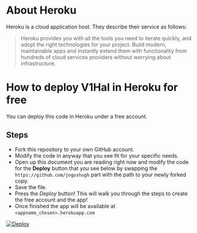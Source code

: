 # About Heroku

Heroku is a cloud application host. They describe their service as follows:

> Heroku provides you with all the tools you need to iterate quickly, and adopt the right technologies for your project. Build modern, maintainable apps and instantly extend them with functionality from hundreds of cloud services providers without worrying about infrastructure.

# How to deploy V1Hal in Heroku for free

You can deploy this code in Heroku under a free account.

## Steps

* Fork this repository to your own GitHub account.
* Modify the code in anyway that you see fit for your specific needs.
* Open up this document you are reading right now and modify the code for the **Deploy** button that you see below by swapping the `https://github.com/jogoshugh` part with the path to your newly forked copy.
* Save the file.
* Press the *Deploy* button! This will walk you through the steps to create the free account and the app!
* Once finished the app will be available at `<appname_chosen>.herokuapp.com`


[![Deploy](https://www.herokucdn.com/deploy/button.png)](https://heroku.com/deploy?template=https://github.com/jogoshugh/V1Hal/)
